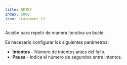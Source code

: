 ```yaml
---
title: RETRY
index: 5000
icon: statement-if
---
```


Acción para repetir de manera iterativa un bucle.

Es necesario configurar los siguientes parámetros:

- **Intentos** - Número de intentos antes del fallo.
- **Pausa** - Indica el número de segundos entre intentos.
